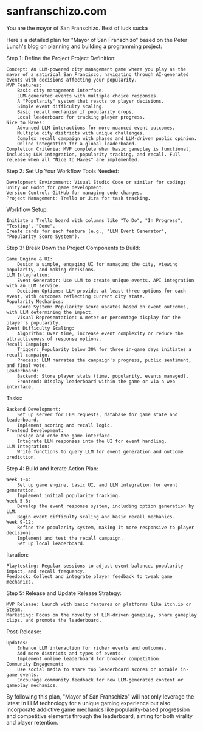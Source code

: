 # sanfranschizo.com
You are the mayor of San Franschizo. Best of luck sucka


Here's a detailed plan for "Mayor of San Franschizo" based on the Peter Lunch's blog on planning and building a programming project:

Step 1: Define the Project
Project Definition:

    Concept: An LLM-powered city management game where you play as the mayor of a satirical San Francisco, navigating through AI-generated events with decisions affecting your popularity.
    MVP Features:
        Basic city management interface.
        LLM-generated events with multiple choice responses.
        A "Popularity" system that reacts to player decisions.
        Simple event difficulty scaling.
        Basic recall mechanism if popularity drops.
        Local leaderboard for tracking player progress.
    Nice to Haves:
        Advanced LLM interactions for more nuanced event outcomes.
        Multiple city districts with unique challenges.
        Complex recall campaign with phases and LLM-driven public opinion.
        Online integration for a global leaderboard.
    Completion Criteria: MVP complete when basic gameplay is functional, including LLM integration, popularity tracking, and recall. Full release when all "Nice to Haves" are implemented.


Step 2: Set Up Your Workflow
Tools Needed:

    Development Environment: Visual Studio Code or similar for coding; Unity or Godot for game development.
    Version Control: GitHub for managing code changes.
    Project Management: Trello or Jira for task tracking.


Workflow Setup:

    Initiate a Trello board with columns like "To Do", "In Progress", "Testing", "Done".
    Create cards for each feature (e.g., "LLM Event Generator", "Popularity Score System").


Step 3: Break Down the Project
Components to Build:

    Game Engine & UI:
        Design a simple, engaging UI for managing the city, viewing popularity, and making decisions.
    LLM Integration:
        Event Generator: Use LLM to create unique events. API integration with an LLM service.
        Decision Options: LLM provides at least three options for each event, with outcomes reflecting current city state.
    Popularity Mechanics:
        Score System: Popularity score updates based on event outcomes, with LLM determining the impact.
        Visual Representation: A meter or percentage display for the player's popularity.
    Event Difficulty Scaling:
        Algorithm: Over time, increase event complexity or reduce the attractiveness of response options.
    Recall Campaign:
        Trigger: Popularity below 30% for three in-game days initiates a recall campaign.
        Process: LLM narrates the campaign's progress, public sentiment, and final vote.
    Leaderboard:
        Backend: Store player stats (time, popularity, events managed).
        Frontend: Display leaderboard within the game or via a web interface.


Tasks:

    Backend Development:
        Set up server for LLM requests, database for game state and leaderboard.
        Implement scoring and recall logic.
    Frontend Development:
        Design and code the game interface.
        Integrate LLM responses into the UI for event handling.
    LLM Integration:
        Write functions to query LLM for event generation and outcome prediction.


Step 4: Build and Iterate
Action Plan:

    Week 1-4:
        Set up game engine, basic UI, and LLM integration for event generation.
        Implement initial popularity tracking.
    Week 5-8:
        Develop the event response system, including option generation by LLM.
        Begin event difficulty scaling and basic recall mechanics.
    Week 9-12:
        Refine the popularity system, making it more responsive to player decisions.
        Implement and test the recall campaign.
        Set up local leaderboard.


Iteration:

    Playtesting: Regular sessions to adjust event balance, popularity impact, and recall frequency.
    Feedback: Collect and integrate player feedback to tweak game mechanics.


Step 5: Release and Update
Release Strategy:

    MVP Release: Launch with basic features on platforms like itch.io or Steam.
    Marketing: Focus on the novelty of LLM-driven gameplay, share gameplay clips, and promote the leaderboard.


Post-Release:

    Updates: 
        Enhance LLM interaction for richer events and outcomes.
        Add more districts and types of events.
        Implement online leaderboard for broader competition.
    Community Engagement: 
        Use social media to share top leaderboard scores or notable in-game events.
        Encourage community feedback for new LLM-generated content or gameplay mechanics.


By following this plan, "Mayor of San Franschizo" will not only leverage the latest in LLM technology for a unique gaming experience but also incorporate addictive game mechanics like popularity-based progression and competitive elements through the leaderboard, aiming for both virality and player retention.
